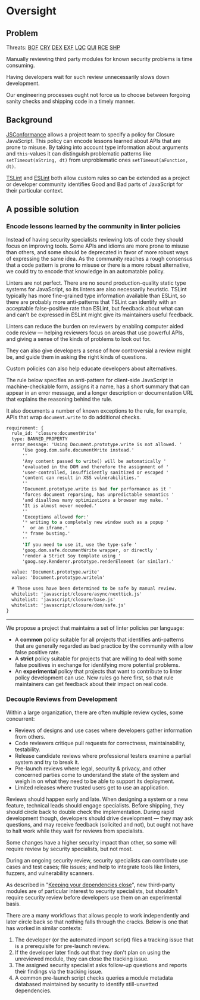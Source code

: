 # Oversight


## Problem

Threats: [BOF][] [CRY][] [DEX][] [EXF][] [LQC][] [QUI][] [RCE][] [SHP][]

Manually reviewing third party modules for known security problems
is time consuming.

Having developers wait for such review unnecessarily slows down
development.

Our engineering processes ought not force us to choose between
forgoing sanity checks and shipping code in a timely manner.


## Background

[JSConformance][] allows a project team to specify a policy for
Closure JavaScript.  This policy can encode lessons learned about APIs
that are prone to misuse.  By taking into account type information
about arguments and `this`-values it can distinguish problematic
patterns like `setTimeout(aString, dt)` from unproblematic ones
`setTimeout(aFunction, dt)`.

[TSLint][tslint] and [ESLint][eslint] both allow custom rules so can
be extended as a project or developer community identifies Good and
Bad parts of JavaScript for their particular context.



## A possible solution

### Encode lessons learned by the community in linter policies

Instead of having security specialists reviewing lots of code
they should focus on improving tools.
Some APIs and idioms are more prone to misuse than others, and some
should be deprecated in favor of more robust ways of expressing the
same idea.  As the community reaches a rough consensus that a code
pattern is prone to misuse or there is a more robust alternative, we
could try to encode that knowledge in an automatable policy.

Linters are not perfect.  There are no sound production-quality static
type systems for JavaScript, so its linters are also necessarily
heuristic.  TSLint typically has more fine-grained type information
available than ESLint, so there are probably more anti-patterns that
TSLint can identify with an acceptable false-positive rate than
ESLint, but feedback about what can and can't be expressed in ESLint
might give its maintainers useful feedback.

Linters can reduce the burden on reviewers by enabling computer aided
code review &mdash; helping reviewers focus on areas that use powerful
APIs, and giving a sense of the kinds of problems to look out for.

They can also give developers a sense of how controversial a review
might be, and guide them in asking the right kinds of questions.

Custom policies can also help educate developers about alternatives.

The rule below specifies an anti-pattern for client-side JavaScript
in machine-checkable form, assigns it a name, has a short summary that
can appear in an error message, and a longer description or
documentation URL that explains the reasoning behind the rule.

It also documents a number of known exceptions to the rule, for
example, APIs that wrap `document.write` to do additional checks.

```pb
requirement: {
  rule_id: 'closure:documentWrite'
  type: BANNED_PROPERTY
  error_message: 'Using Document.prototype.write is not allowed. '
      'Use goog.dom.safe.documentWrite instead.'
      ''
      'Any content passed to write() will be automatically '
      'evaluated in the DOM and therefore the assignment of '
      'user-controlled, insufficiently sanitized or escaped '
      'content can result in XSS vulnerabilities.'
      ''
      'Document.prototype.write is bad for performance as it '
      'forces document reparsing, has unpredictable semantics '
      'and disallows many optimizations a browser may make. '
      'It is almost never needed.'
      ''
      'Exceptions allowed for:'
      '* writing to a completely new window such as a popup '
      '  or an iframe.'
      '* frame busting.'
      ''
      'If you need to use it, use the type-safe '
      'goog.dom.safe.documentWrite wrapper, or directly '
      'render a Strict Soy template using '
      'goog.soy.Renderer.prototype.renderElement (or similar).'

  value: 'Document.prototype.write'
  value: 'Document.prototype.writeln'

  # These uses have been determined to be safe by manual review.
  whitelist: 'javascript/closure/async/nexttick.js'
  whitelist: 'javascript/closure/base.js'
  whitelist: 'javascript/closure/dom/safe.js'
}
```

----

We propose a project that maintains a set of linter policies per language:

*  A **common** policy suitable for all projects that identifies
   anti-patterns that are generally regarded as bad practice by the
   community with a low false positive rate.
*  A **strict** policy suitable for projects that are willing to
   deal with some false positives in exchange for identifying more
   potential problems.
*  An **experimental** policy that projects that want to contribute to
   linter policy development can use.
   New rules go here first, so that rule maintainers can get feedback
   about their impact on real code.


### Decouple Reviews from Development

Within a large organization, there are often multiple review cycles, some
concurrent:

-  Reviews of designs and use cases where developers gather information
   from others.
-  Code reviewers critique pull requests for correctness, maintainability,
   testability.
-  Release candidate reviews where professional testers examine a
   partial system and try to break it.
-  Pre-launch reviews where legal, security & privacy, and other
   concerned parties come to understand the state of the system and
   weigh in on what they need to be able to support its deployment.
-  Limited releases where trusted users get to use an application.

Reviews should happen early and late.  When designing a system or a
new feature, technical leads should engage specialists.  Before
shipping, they should circle back to double check the implementation.
During rapid development though, developers should drive development
&mdash; they may ask questions, and may receive feedback (solicited
and not), but ought not have to halt work while they wait for reviews
from specialists.

Some changes have a higher security impact than other, so
some will require review by security specialists, but not most.

During an ongoing security review, security specialists can contribute
use cases and test cases; file issues; and help to integrate tools
like linters, fuzzers, and vulnerability scanners.

As described in "[Keeping your dependencies close][]", new third-party
modules are of particular interest to security specialists, but
shouldn't require security review before developers use them on an
experimental basis.

There are a many workflows that allows people to work independently
and later circle back so that nothing falls through the cracks.
Below is one that has worked in similar contexts:

1. The developer (or the automated import script) files a
   tracking issue that is a prerequisite for pre-launch review.
2. If the developer later finds out that they don't plan on using
   the unreviewed module, they can close the tracking issue.
3. The assigned security specialist asks follow-up questions and
   reports their findings via the tracking issue.
4. A common pre-launch script checks queries a module metadata
   databased maintained by security to identify still-unvetted
   dependencies.

[BOF]: ../chapter-1/threat-BOF.md
[CRY]: ../chapter-1/threat-CRY.md
[DEX]: ../chapter-1/threat-DEX.md
[EXF]: ../chapter-1/threat-EXF.md
[LQC]: ../chapter-1/threat-LQC.md
[RCE]: ../chapter-1/threat-RCE.md
[SHP]: ../chapter-1/threat-SHP.md
[QUI]: ../chapter-1/threat-QUI.md
[JSConformance]: https://github.com/google/closure-compiler/wiki/JS-Conformance-Framework
[tslint]: https://palantir.github.io/tslint/develop/custom-rules/
[eslint]: https://eslint.org/docs/developer-guide/working-with-rules#runtime-rules
[Keeping your dependencies close]: ../chapter-4/close_dependencies.md
